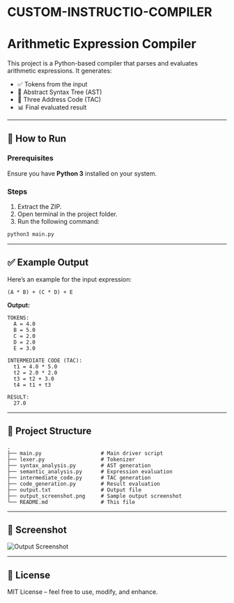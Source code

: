 # CUSTOM-INSTRUCTIO-COMPILER
# Arithmetic Expression Compiler

This project is a Python-based compiler that parses and evaluates arithmetic expressions. It generates:

- ✅ Tokens from the input
- 🧠 Abstract Syntax Tree (AST)
- 🧾 Three Address Code (TAC)
- 📊 Final evaluated result

---
## 🚀 How to Run

### Prerequisites

Ensure you have **Python 3** installed on your system.

### Steps

1. Extract the ZIP.
2. Open terminal in the project folder.
3. Run the following command:

```bash
python3 main.py
```

---

## ✅ Example Output

Here’s an example for the input expression:

```plaintext
(A * B) + (C * D) + E
```

**Output:**

```plaintext
TOKENS:
  A = 4.0
  B = 5.0
  C = 2.0
  D = 2.0
  E = 3.0

INTERMEDIATE CODE (TAC):
  t1 = 4.0 * 5.0
  t2 = 2.0 * 2.0
  t3 = t2 + 3.0
  t4 = t1 + t3

RESULT:
  27.0
```

---

## 📁 Project Structure

```
.
├── main.py                   # Main driver script
├── lexer.py                  # Tokenizer
├── syntax_analysis.py        # AST generation
├── semantic_analysis.py      # Expression evaluation
├── intermediate_code.py      # TAC generation
├── code_generation.py        # Result evaluation
├── output.txt                # Output file
├── output_screenshot.png     # Sample output screenshot
└── README.md                 # This file
```

---

## 📸 Screenshot

![Output Screenshot](./output_screenshot.png)

---

## 📜 License

MIT License – feel free to use, modify, and enhance.
